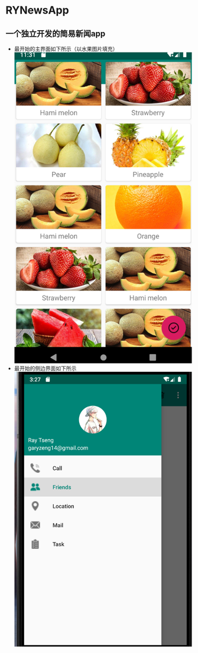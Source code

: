 RYNewsApp
======
一个独立开发的简易新闻app
-------
* 最开始的主界面如下所示（以水果图片填充）
![](https://github.com/MoonTseng/RYNewsApp/raw/master/projectSnapshot/main_view.png?imageMogr2/auto-orient/strip%7CimageView2/2/w/300)
* 最开始的侧边界面如下所示
![](https://github.com/MoonTseng/RYNewsApp/raw/master/projectSnapshot/side_view.png?imageMogr2/auto-orient/strip%7CimageView2/2/w/300)
